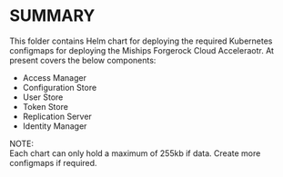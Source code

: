 # **SUMMARY**

This folder contains Helm chart for deploying the required Kubernetes configmaps for deploying the Miships Forgerock Cloud Acceleraotr. At present covers the below components:
- Access Manager
- Configuration Store
- User Store
- Token Store
- Replication Server
- Identity Manager

NOTE:<br/>
Each chart can only hold a maximum of 255kb if data. Create more configmaps if required.
